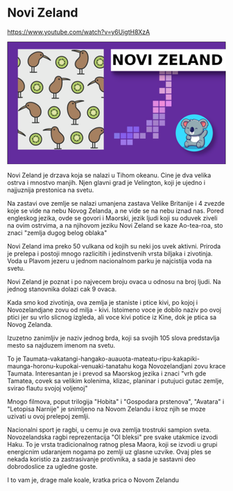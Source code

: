 # Novi Zeland

https://www.youtube.com/watch?v=y6UigtH8XzA

![Novi Zeland](thumbnail.png)

Novi Zeland je drzava koja se nalazi u Tihom okeanu. Cine je dva velika ostrva i mnostvo manjih. Njen glavni grad je Velington, koji je ujedno i najjuznija prestonica na svetu.

Na zastavi ove zemlje se nalazi umanjena zastava Velike Britanije i 4 zvezde koje se vide na nebu Novog Zelanda, a ne vide se na nebu iznad nas.
Pored engleskog jezika, ovde se govori i Maorski, jezik ljudi koji su oduvek ziveli na ovim ostrvima, a na njihovom jeziku Novi Zeland se kaze Ao-tea-roa, sto znaci "zemlja dugog belog oblaka"

Novi Zeland ima preko 50 vulkana od kojih su neki jos uvek aktivni. Priroda je prelepa i postoji mnogo razlicitih i jedinstvenih vrsta biljaka i zivotinja. Voda u Plavom jezeru u jednom nacionalnom parku je najcistija voda na svetu.

Novi Zeland je poznat i po najvecem broju ovaca u odnosu na broj ljudi. Na jednog stanovnika dolazi cak 9 ovaca.

Kada smo kod zivotinja, ova zemlja je staniste i ptice kivi, po kojoj i Novozelandjane zovu od milja - kivi. Istoimeno voce je dobilo naziv po ovoj ptici jer su vrlo slicnog izgleda, ali voce kivi potice iz Kine, dok je ptica sa Novog Zelanda.

Izuzetno zanimljiv je naziv jednog brda, koji sa svojih 105 slova predstavlja mesto sa najduzem imenom na svetu.

To je Taumata-vakatangi-­hangako-auauota-matea­tu-ripu-kakapiki-maunga-­horonu-kupokai-ven­uaki-tanatahu koga Novozelandjani zovu krace Taumata. Interesantan je i prevod sa Maorskog jezika i znaci "vrh gde Tamatea, covek sa velikim kolenima, klizac, planinar i putujuci gutac zemlje, svirao flautu svojoj voljenoj"

Mnogo filmova, poput trilogija "Hobita" i "Gospodara prstenova", "Avatara" i "Letopisa Narnije" je snimljeno na Novom Zelandu i kroz njih se moze uzivati u ovoj prelepoj zemlji.

Nacionalni sport je ragbi, u cemu je ova zemlja trostruki sampion sveta. Novozelandska ragbi reprezentacija "Ol bleksi" pre svake utakmice izvodi Haku. To je vrsta tradicionalnog ratnog plesa Maora, koji se izvodi u grupi energicnim udaranjem nogama po zemlji uz glasne uzvike. Ovaj ples se nekada koristio za zastrasivanje protivnika, a sada je sastavni deo dobrodoslice za ugledne goste.

I to vam je, drage male koale, kratka prica o Novom Zelandu


